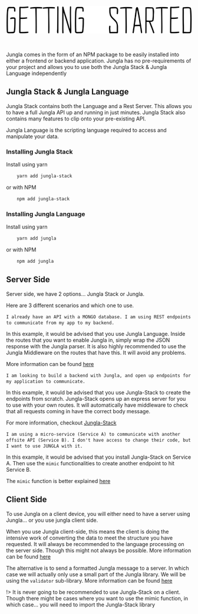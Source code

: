 <p align="center">
    <img src="./assets/img/Headers/Getting_Started.svg" height="75px" alt="Getting Started"  title="Getting Started">
</p>
<br />

Jungla comes in the form of an NPM package to be easily installed into either a frontend or backend application.
Jungla has no pre-requirements of your project and allows you to use both the Jungla Stack & Jungla Language independently

## Jungla Stack & Jungla Language

Jungla Stack contains both the Language and a Rest Server. This allows you to have a full Jungla API up and running in just minutes.
Jungla Stack also contains many features to clip onto your pre-existing API.

Jungla Language is the scripting language required to access and manipulate your data.

### Installing Jungla Stack

Install using yarn

```bash
    yarn add jungla-stack
```

or with NPM

```bash
    npm add jungla-stack
```

### Installing Jungla Language

Install using yarn

```bash
    yarn add jungla
```

or with NPM

```bash
    npm add jungla
```

## Server Side

Server side, we have 2 options... Jungla Stack or Jungla.

Here are 3 different scenarios and which one to use.

```
I already have an API with a MONGO database. I am using REST endpoints to communicate from my app to my backend.
```

In this example, it would be advised that you use Jungla Language. Inside the routes that you want to enable Jungla in, simply wrap the JSON response with the Jungla parser. It is also highly recommended to use the Jungla Middleware on the routes that have this. It will avoid any problems.

More information can be found [here](server/language)

```
I am looking to build a backend with Jungla, and open up endpoints for my application to communicate.
```

In this example, it would be advised that you use Jungla-Stack to create the endpoints from scratch. Jungla-Stack opens up an express server for you to use with your own routes. It will automatically have middleware to check that all requests coming in have the correct body message.

For more information, checkout [Jungla-Stack](server/stack)

```
I am using a micro-service (Service A) to communicate with another offsite API (Service B). I don't have access to change their code, but I want to use JUNGLA with it.
```

In this example, it would be advised that you install Jungla-Stack on Service A. Then use the `mimic` functionalities to create another endpoint to hit Service B.

The `mimic` function is better explained [here](server/mimic)

## Client Side

To use Jungla on a client device, you will either need to have a server using Jungla... or you use jungla client side.

When you use Jungla client-side, this means the client is doing the intensive work of converting the data to meet the structure you have requested. It will always be recommended to the language processing on the server side. Though this might not always be possible. More information can be found [here](language/client-side)

The alternative is to send a formatted Jungla message to a server. In which case we will actually only use a small part of the Jungla library. We will be using the `validator` sub-library. More information can be found [here](language/validator)

!> It is never going to be recommended to use Jungla-Stack on a client. Though there might be cases where you want to use the mimic function, in which case... you will need to import the Jungla-Stack library
